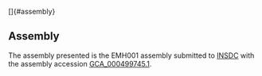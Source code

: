 []{#assembly}

Assembly
--------

The assembly presented is the EMH001 assembly submitted to
[INSDC](http://www.insdc.org) with the assembly accession
[GCA\_000499745.1](http://www.ebi.ac.uk/ena/data/view/GCA_000499745.1).
